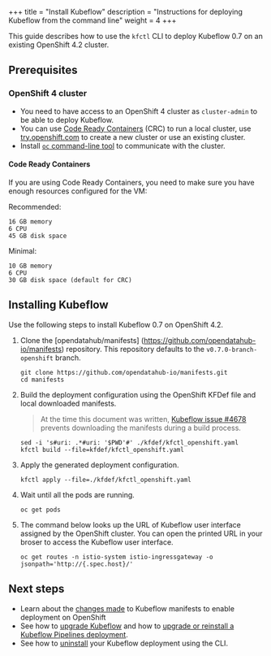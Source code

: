 +++
title = "Install Kubeflow"
description = "Instructions for deploying Kubeflow from the command line"
weight = 4
+++

This guide describes how to use the `kfctl` CLI to deploy Kubeflow 0.7 on an existing OpenShift 4.2 cluster.

## Prerequisites

### OpenShift 4 cluster

* You need to have access to an OpenShift 4 cluster as `cluster-admin` to be able to deploy Kubeflow.
* You can use [Code Ready Containers](https://code-ready.github.io/crc/) (CRC) to run a local cluster, use [try.openshift.com](https://try.openshift.com) to create a new cluster or use an existing cluster.
* Install [`oc` command-line tool](https://docs.openshift.com/container-platform/4.2/cli_reference/openshift_cli/getting-started-cli.html) to communicate with the cluster.

#### Code Ready Containers

If you are using Code Ready Containers, you need to make sure you have enough resources configured for the VM:

Recommended: 

```
16 GB memory
6 CPU
45 GB disk space
```

Minimal:

```
10 GB memory
6 CPU
30 GB disk space (default for CRC)
```

## Installing Kubeflow

Use the following steps to install Kubeflow 0.7 on OpenShift 4.2.

1. Clone the [opendatahub/manifests]
(https://github.com/opendatahub-io/manifests) repository. This repository defaults to the `v0.7.0-branch-openshift` branch.

    ```
    git clone https://github.com/opendatahub-io/manifests.git
    cd manifests
    ```

1. Build the deployment configuration using the OpenShift KFDef file and local downloaded manifests.

    > At the time this document was written, [Kubeflow issue #4678](https://github.com/kubeflow/kubeflow/issues/4678) prevents downloading the manifests during a build process.

    ```
    sed -i 's#uri: .*#uri: '$PWD'#' ./kfdef/kfctl_openshift.yaml
    kfctl build --file=kfdef/kfctl_openshift.yaml
    ```

1. Apply the generated deployment configuration.

    ```
    kfctl apply --file=./kfdef/kfctl_openshift.yaml
    ```

1. Wait until all the pods are running.

    ```
    oc get pods
    ```

1. The command below looks up the URL of Kubeflow user interface assigned by the OpenShift cluster. You can open the printed URL in your broser to access the Kubeflow user interface.

    ```
    oc get routes -n istio-system istio-ingressgateway -o jsonpath='http://{.spec.host}/'
    ```

## Next steps

* Learn about the [changes made](https://developers.redhat.com/blog/2020/02/10/installing-kubeflow-v0-7-on-openshift-4-2/) to Kubeflow manifests to enable deployment on OpenShift
* See how to [upgrade Kubeflow](/docs/upgrading/upgrade/) and how to 
  [upgrade or reinstall a Kubeflow Pipelines deployment](/docs/pipelines/upgrade/).
* See how to [uninstall](/docs/openshift/uninstall-kubeflow) your Kubeflow deployment 
  using the CLI.
